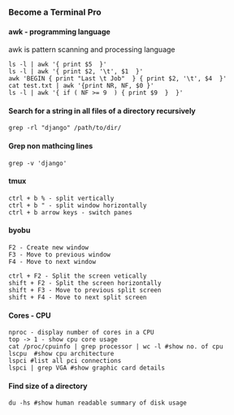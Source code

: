 ### Become a Terminal Pro ##

#### awk - programming language ###
awk is pattern scanning and processing language

    ls -l | awk '{ print $5  }'
    ls -l | awk '{ print $2, '\t', $1  }'
    awk 'BEGIN { print "Last \t Job"  } { print $2, '\t', $4  }'
    cat test.txt | awk '{print NR, NF, $0 }'
    ls -l | awk '{ if ( NF >= 9  ) { print $9  }  }'

#### Search for a string in all files of a directory recursively
    grep -rl "django" /path/to/dir/
    
#### Grep non mathcing lines
    grep -v 'django'   
    
#### tmux 
    ctrl + b % - split vertically
    ctrl + b " - split window horizontally
    ctrl + b arrow keys - switch panes
    
#### byobu
    F2 - Create new window
    F3 - Move to previous window
    F4 - Move to next window
    
    ctrl + F2 - Split the screen vetically
    shift + F2 - Split the screen horizontally
    shift + F3 - Move to previous split screen
    shift + F4 - Move to next split screen

#### Cores - CPU
    nproc - display number of cores in a CPU
    top -> 1 - show cpu core usage
    cat /proc/cpuinfo | grep processor | wc -l #show no. of cpu 
    lscpu  #show cpu architecture 
    lspci #list all pci connections
    lspci | grep VGA #show graphic card details 

#### Find size of a directory
    du -hs #show human readable summary of disk usage

